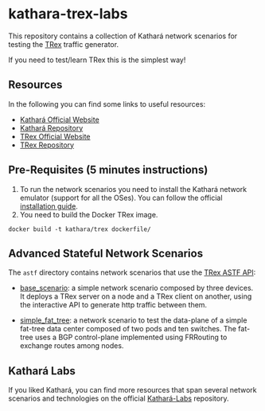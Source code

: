 # kathara-trex-labs
This repository contains a collection of Kathará network scenarios for testing the 
[TRex](https://trex-tgn.cisco.com/) traffic generator.

If you need to test/learn TRex this is the simplest way!

## Resources
In the following you can find some links to useful resources:
- [Kathará Official Website](https://www.kathara.org/)
- [Kathará Repository](https://github.com/KatharaFramework/Kathara)
- [TRex Official Website](https://trex-tgn.cisco.com/)
- [TRex Repository](https://github.com/cisco-system-traffic-generator/trex-core)

## Pre-Requisites (5 minutes instructions)

1. To run the network scenarios you need to install the Kathará network emulator (support for all the OSes). 
You can follow the official [installation guide](https://github.com/KatharaFramework/Kathara/wiki/Installation-Guides).
2. You need to build the Docker TRex image.
```shell
docker build -t kathara/trex dockerfile/
```

## Advanced Stateful Network Scenarios
The `astf` directory contains network scenarios that use the [TRex ASTF API](https://trex-tgn.cisco.com/trex/doc/cp_astf_docs/api/index.html):
- [base_scenario](astf/base_scenario): a simple network scenario composed by three devices. It deploys a TRex server on a node and 
a TRex client on another, using the interactive API to generate http traffic between them. 

- [simple_fat_tree](astf/simple_fat_tree): a network scenario to test the data-plane of a simple fat-tree data center composed of two pods and ten switches. The fat-tree uses a BGP control-plane implemented using FRRouting to exchange routes among nodes.

## Kathará Labs
If you liked Kathará, you can find more resources that span several network scenarios and technologies on the official [Kathará-Labs](https://github.com/KatharaFramework/Kathara-Labs)
repository.
